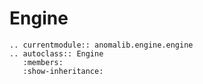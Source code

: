 # Engine

```{eval-rst}
.. currentmodule:: anomalib.engine.engine
.. autoclass:: Engine
   :members:
   :show-inheritance:
```
